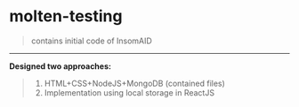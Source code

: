 # molten-testing

> contains initial code of InsomAID

<hr>

**Designed two approaches:** 
> 1. HTML+CSS+NodeJS+MongoDB (contained files)
> 2. Implementation using local storage in ReactJS 
